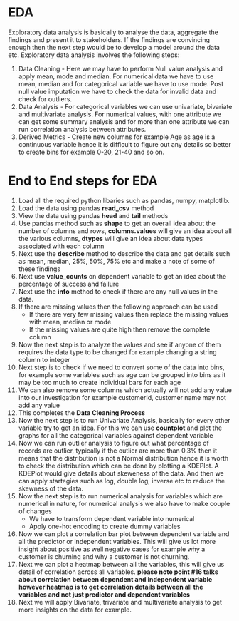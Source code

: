 # EDA

Exploratory data analysis is basically to analyse the data, aggregate the findings and present it to stakeholders. If the findings are convincing enough then the next step would be to develop a model around the data etc. Exploratory data analysis involves the following steps:

1. Data Cleaning - Here we may have to perform Null value analysis and apply mean, mode and median. For numerical data we have to use mean, median and for categorical variable we have to use mode. Post null value imputation we have to check the data for invalid data and check for outliers.
2. Data Analysis - For categorical variables we can use univariate, bivariate and multivariate analysis. For numerical values, with one attribute we can get some summary analysis and for more than one attribute we can run correlation analysis between attributes.
3. Derived Metrics - Create new columns for example Age as age is a continuous variable hence it is difficult to figure out any details so better to create bins for example 0-20, 21-40 and so on.

# End to End steps for EDA
1. Load all the required python libaries such as pandas, numpy, matplotlib.
2. Load the data using pandas **read_csv** method
3. View the data using pandas **head** and **tail** methods
4. Use pandas method such as **shape** to get an overall idea about the number of columns and rows, **columns.values** will give an idea about all the various columns, **dtypes** will give an idea about data types associated with each column
5. Next use the **describe** method to describe the data and get details such as mean, median, 25%, 50%, 75% etc and make a note of some of these findings
6. Next use **value_counts** on dependent variable to get an idea about the percentage of success and failure
7. Next use the **info** method to check if there are any null values in the data.
8. If there are missing values then the following approach can be used
   * If there are very few missing values then replace the missing values with mean, median or mode
   * If the missing values are quite high then remove the complete column
9. Now the next step is to analyze the values and see if anyone of them requires the data type to be changed for example changing a string column to integer
10. Next step is to check if we need to convert some of the data into bins, for example some variables such as age can be grouped into bins as it may be too much to create individual bars for each age
11. We can also remove some columns which actually will not add any value into our investigation for example customerId, customer name may not add any value
12. This completes the **Data Cleaning Process**
13. Now the next step is to run Univariate Analysis, basically for every other variable try to get an idea. For this we can use **countplot** and plot the graphs for all the categorical variables against dependent variable
14. Now we can run outlier analysis to figure out what percentage of records are outlier, typically if the outlier are more than 0.3% then it means that the distribution is not a Normal distribution hence it is worth to check the distribution which can be done by plotting a KDEPlot. A KDEPlot would give details about skeweness of the data. And then we can apply startegies such as log, double log, inverse etc to reduce the skewness of the data.
15. Now the next step is to run numerical analysis for variables which are numerical in nature, for numerical analysis we also have to make couple of changes
    * We have to transform dependent variable into numerical
    * Apply one-hot encoding to create dummy variables
16. Now we can plot a correlation bar plot between dependent variable and all the predictor or independent variables. This will give us lot more insight about positive as well negative cases for example why a customer is churning and why a customer is not churning.
17. Next we can plot a heatmap between all the variables, this will give us detail of correlation across all variables. **please note point #16 talks about correlation between dependent and independent variable however heatmap is to get correlation details between all the variables and not just predictor and dependent variables**
18. Next we will apply Bivariate, trivariate and multivariate analysis to get more insights on the data for example.
